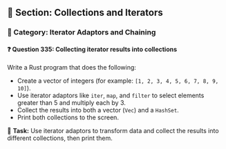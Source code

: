 ## 📘 Section: Collections and Iterators
### 🔹 Category: Iterator Adaptors and Chaining
#### ❓ Question 335: Collecting iterator results into collections

Write a Rust program that does the following:

- Create a vector of integers (for example: `[1, 2, 3, 4, 5, 6, 7, 8, 9, 10]`).
- Use iterator adaptors like `iter`, `map`, and `filter` to select elements greater than 5 and multiply each by 3.
- Collect the results into both a vector (`Vec`) and a `HashSet`.
- Print both collections to the screen.

🔧 **Task:** Use iterator adaptors to transform data and collect the results into different collections, then print them.
